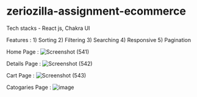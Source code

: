 # zeriozilla-assignment-ecommerce

Tech stacks - React js, Chakra UI

Features : 1) Sorting 
           2) Filtering
           3) Searching
           4) Responsive
           5) Pagination

Home Page : ![Screenshot (541)](https://user-images.githubusercontent.com/96245223/173918329-5befddd4-598f-4e2f-86a4-592c425b70ba.png)

Details Page : ![Screenshot (542)](https://user-images.githubusercontent.com/96245223/173918474-c170dfc8-61b5-4ff0-ac31-5ec7d5a7d389.png)

Cart Page : ![Screenshot (543)](https://user-images.githubusercontent.com/96245223/173918629-d2ea607a-fcd0-4d47-81e1-8227e20970a2.png)

Catogaries Page : ![image](https://user-images.githubusercontent.com/96245223/173918748-4d794e51-f41b-4b06-9e56-750fc18572b1.png)
